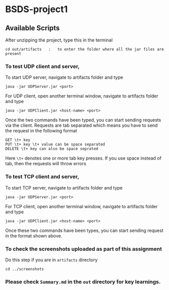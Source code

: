 # BSDS-project1

## Available Scripts

After unzipping the project, type this in the terminal

```
cd out/artifacts   :   to enter the folder where all the jar files are present
```

### To test UDP client and server,

To start UDP server, navigate to artifacts folder and type

```
java -jar UDPServer.jar <port>
```

For UDP client, open another terminal window, navigate to artifacts folder and type

```
java -jar UDPClient.jar <host-name> <port>
```

Once the two commands have been typed, you can start sending requests via the client. Requests are
tab separated which means you have to send the request in the following format

```
GET \t+ key
PUT \t+ key \t+ value can be space separated
DELETE \t+ key can also be space seprated      
```

Here `\t+` denotes one or more tab key presses. If you use space instead of tab, then the requests
will throw errors

### To test TCP client and server,

To start TCP server, navigate to artifacts folder and type

```
java -jar UDPServer.jar <port>
```

For TCP client, open another terminal window, navigate to artifacts folder and type

```
java -jar UDPClient.jar <host-name> <port>
```

Once these two commands have been types, you can start sending request in the format shown above.

### To check the screenshots uploaded as part of this assignment

Do this step if you are in `artifacts` directory

```
cd ../screenshots
```

### Please check `Summary.md` in the `out` directory for key learnings.
